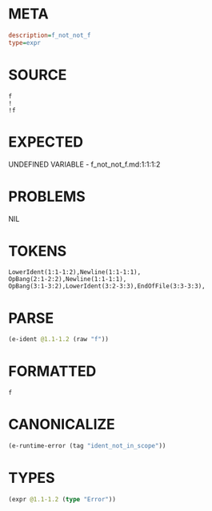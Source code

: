 # META
~~~ini
description=f_not_not_f
type=expr
~~~
# SOURCE
~~~roc
f
!
!f
~~~
# EXPECTED
UNDEFINED VARIABLE - f_not_not_f.md:1:1:1:2
# PROBLEMS
NIL
# TOKENS
~~~zig
LowerIdent(1:1-1:2),Newline(1:1-1:1),
OpBang(2:1-2:2),Newline(1:1-1:1),
OpBang(3:1-3:2),LowerIdent(3:2-3:3),EndOfFile(3:3-3:3),
~~~
# PARSE
~~~clojure
(e-ident @1.1-1.2 (raw "f"))
~~~
# FORMATTED
~~~roc
f
~~~
# CANONICALIZE
~~~clojure
(e-runtime-error (tag "ident_not_in_scope"))
~~~
# TYPES
~~~clojure
(expr @1.1-1.2 (type "Error"))
~~~
